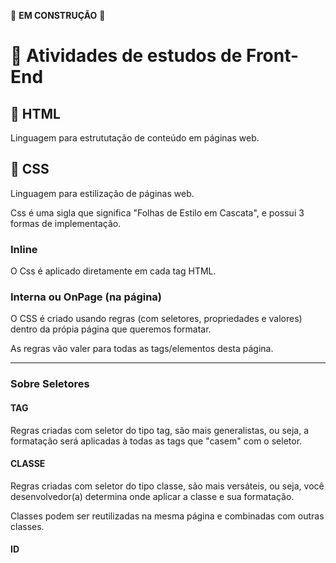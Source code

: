 🚧 **EM CONSTRUÇÃO** 🚧

# 🧪 Atividades de estudos de Front-End

## 📖 HTML

Linguagem para estrututação de conteúdo em páginas web.

## 📖 CSS

Linguagem para estilização de páginas web.

Css é uma sigla que significa "Folhas de Estilo em Cascata", e possui 3 formas de implementação.

### Inline

O Css é aplicado diretamente em cada tag HTML.

### Interna ou OnPage (na página)

O CSS é criado usando regras (com seletores, propriedades e valores) dentro da própia página que queremos formatar.

As regras vão valer para todas as tags/elementos desta página.

---

### Sobre Seletores

#### TAG

Regras criadas com seletor do tipo tag, são mais generalistas, ou seja, a formatação será aplicadas à todas as tags que "casem" com o seletor.

#### CLASSE

Regras criadas com seletor do tipo classe, são mais versáteis, ou seja, você desenvolvedor(a) determina onde aplicar a classe e sua formatação.

Classes podem ser reutilizadas na mesma página e combinadas com outras classes.

#### ID